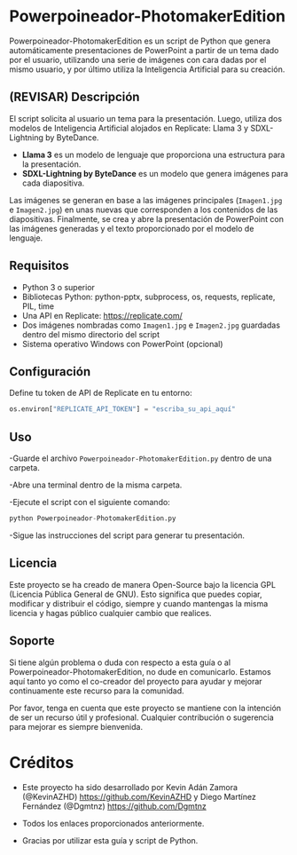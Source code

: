 # Powerpoineador-PhotomakerEdition

Powerpoineador-PhotomakerEdition es un script de Python que genera automáticamente presentaciones de PowerPoint a partir de un tema dado por el usuario, utilizando una serie de imágenes con cara dadas por el mismo usuario, y por último utiliza la Inteligencia Artificial para su creación.

## (REVISAR) Descripción

El script solicita al usuario un tema para la presentación. Luego, utiliza dos modelos de Inteligencia Artificial alojados en Replicate: Llama 3 y SDXL-Lightning by ByteDance.

- **Llama 3** es un modelo de lenguaje que proporciona una estructura para la presentación.
- **SDXL-Lightning by ByteDance** es un modelo que genera imágenes para cada diapositiva.

Las imágenes se generan en base a las imágenes principales (`Imagen1.jpg` e `Imagen2.jpg`) en unas nuevas que corresponden a los contenidos de las diapositivas. Finalmente, se crea y abre la presentación de PowerPoint con las imágenes generadas y el texto proporcionado por el modelo de lenguaje.

## Requisitos

- Python 3 o superior
- Bibliotecas Python: python-pptx, subprocess, os, requests, replicate, PIL, time
- Una API en Replicate: https://replicate.com/
- Dos imágenes nombradas como `Imagen1.jpg` e `Imagen2.jpg` guardadas dentro del mismo directorio del script
- Sistema operativo Windows con PowerPoint (opcional)

## Configuración

Define tu token de API de Replicate en tu entorno:

```python
os.environ["REPLICATE_API_TOKEN"] = "escriba_su_api_aquí"
```
## Uso
-Guarde el archivo `Powerpoineador-PhotomakerEdition.py` dentro de una carpeta.

-Abre una terminal dentro de la misma carpeta.

-Ejecute el script con el siguiente comando:

```python
python Powerpoineador-PhotomakerEdition.py
```

-Sigue las instrucciones del script para generar tu presentación.

## Licencia

Este proyecto se ha creado de manera Open-Source bajo la licencia GPL (Licencia Pública General de GNU). Esto significa que puedes copiar, modificar y distribuir el código, siempre y cuando mantengas la misma licencia y hagas público cualquier cambio que realices.

## Soporte

Si tiene algún problema o duda con respecto a esta guía o al Powerpoineador-PhotomakerEdition, no dude en comunicarlo. Estamos aquí tanto yo como el co-creador del proyecto para ayudar y mejorar continuamente este recurso para la comunidad.

Por favor, tenga en cuenta que este proyecto se mantiene con la intención de ser un recurso útil y profesional. Cualquier contribución o sugerencia para mejorar es siempre bienvenida.

# Créditos

- Este proyecto ha sido desarrollado por Kevin Adán Zamora (@KevinAZHD) https://github.com/KevinAZHD y Diego Martínez Fernández (@Dgmtnz) https://github.com/Dgmtnz

- Todos los enlaces proporcionados anteriormente.

- Gracias por utilizar esta guía y script de Python.
